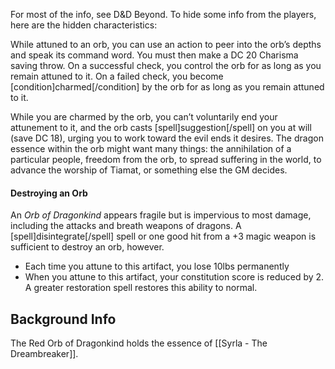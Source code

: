 For most of the info, see D&D Beyond. To hide some info from the players, here are the hidden characteristics:

While attuned to an orb, you can use an action to peer into the orb’s depths and speak its command word. You must then make a DC 20 Charisma saving throw. On a successful check, you control the orb for as long as you remain attuned to it. On a failed check, you become [condition]charmed[/condition] by the orb for as long as you remain attuned to it.

While you are charmed by the orb, you can’t voluntarily end your attunement to it, and the orb casts [spell]suggestion[/spell] on you at will (save DC 18), urging you to work toward the evil ends it desires. The dragon essence within the orb might want many things: the annihilation of a particular people, freedom from the orb, to spread suffering in the world, to advance the worship of Tiamat, or something else the GM decides.

#### Destroying an Orb

An _Orb of Dragonkind_ appears fragile but is impervious to most damage, including the attacks and breath weapons of dragons. A [spell]disintegrate[/spell] spell or one good hit from a +3 magic weapon is sufficient to destroy an orb, however.

-   Each time you attune to this artifact, you lose 10lbs permanently
-   When you attune to this artifact, your constitution score is reduced by 2. A greater restoration spell restores this ability to normal.

## Background Info
The Red Orb of Dragonkind holds the essence of [[Syrla - The Dreambreaker]]. 